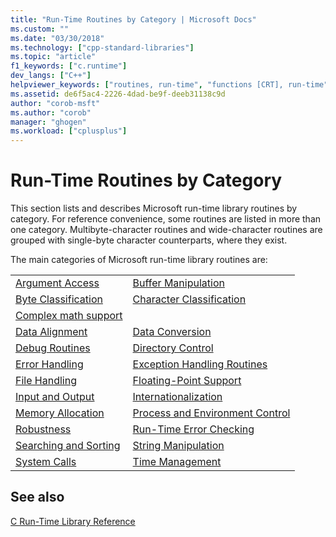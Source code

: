 ```yaml
---
title: "Run-Time Routines by Category | Microsoft Docs"
ms.custom: ""
ms.date: "03/30/2018"
ms.technology: ["cpp-standard-libraries"]
ms.topic: "article"
f1_keywords: ["c.runtime"]
dev_langs: ["C++"]
helpviewer_keywords: ["routines, run-time", "functions [CRT], run-time", "categories, run-time functions", "functions [CRT]"]
ms.assetid: de6f5ac4-2226-4dad-be9f-deeb31138c9d
author: "corob-msft"
ms.author: "corob"
manager: "ghogen"
ms.workload: ["cplusplus"]
---
```

# Run-Time Routines by Category

This section lists and describes Microsoft run-time library routines by category. For reference convenience, some routines are listed in more than one category. Multibyte-character routines and wide-character routines are grouped with single-byte character counterparts, where they exist.

The main categories of Microsoft run-time library routines are:

|||
|-|-|
|[Argument Access](../c-runtime-library/argument-access.md)|[Buffer Manipulation](../c-runtime-library/buffer-manipulation.md)|
|[Byte Classification](../c-runtime-library/byte-classification.md)|[Character Classification](../c-runtime-library/character-classification.md)|
|[Complex math support](../c-runtime-library/complex-math-support.md)||
|[Data Alignment](../c-runtime-library/data-alignment.md)|[Data Conversion](../c-runtime-library/data-conversion.md)|
|[Debug Routines](../c-runtime-library/debug-routines.md)|[Directory Control](../c-runtime-library/directory-control.md)|
|[Error Handling](../c-runtime-library/error-handling-crt.md)|[Exception Handling Routines](../c-runtime-library/exception-handling-routines.md)|
|[File Handling](../c-runtime-library/file-handling.md)|[Floating-Point Support](../c-runtime-library/floating-point-support.md)|
|[Input and Output](../c-runtime-library/input-and-output.md)|[Internationalization](../c-runtime-library/internationalization.md)|
|[Memory Allocation](../c-runtime-library/memory-allocation.md)|[Process and Environment Control](../c-runtime-library/process-and-environment-control.md)|
|[Robustness](../c-runtime-library/robustness.md)|[Run-Time Error Checking](../c-runtime-library/run-time-error-checking.md)|
|[Searching and Sorting](../c-runtime-library/searching-and-sorting.md)|[String Manipulation](../c-runtime-library/string-manipulation-crt.md)|
|[System Calls](../c-runtime-library/system-calls.md)|[Time Management](../c-runtime-library/time-management.md)|

## See also

[C Run-Time Library Reference](../c-runtime-library/c-run-time-library-reference.md)<br/>
